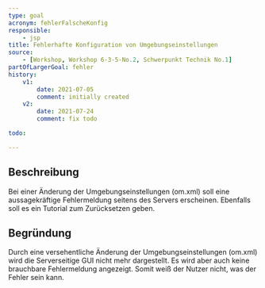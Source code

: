 ```yaml
---
type: goal
acronym: fehlerFalscheKonfig
responsible:
    - jsp
title: Fehlerhafte Konfiguration von Umgebungseinstellungen
source:
    - [Workshop, Workshop 6-3-5-No.2, Schwerpunkt Technik No.1]
partOfLargerGoal: fehler
history:
    v1:
        date: 2021-07-05
        comment: initially created
    v2:
        date: 2021-07-24
        comment: fix todo

todo:

---
```


## Beschreibung

Bei einer Änderung der Umgebungseinstellungen (om.xml) soll eine aussagekräftige Fehlermeldung seitens des Servers erscheinen. Ebenfalls soll es ein Tutorial zum Zurücksetzen geben.

## Begründung

Durch eine versehentliche Änderung der Umgebungseinstellungen (om.xml) wird die Serverseitige GUI nicht mehr dargestellt. Es wird aber auch keine brauchbare Fehlermeldung angezeigt.
Somit weiß der Nutzer nicht, was der Fehler sein kann.

